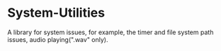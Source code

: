 System-Utilities
================

A library for system issues, for example, the timer and file system path issues, audio playing(".wav" only).
